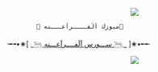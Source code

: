 <p align="center"><img src="https://i0.wp.com/images.hive.blog/DQmZgGvu6YXrMNyDb4wVURLV14WNNSYs58R1kY64HNMSmCL/hive-didver1.gif"></p>

  
            🎸 ميوزك آلَفــــرآعـــنه🎸 

╼╼•✬[  [𓏺 𓆋 ســـورس آلَفــــرآعـــنه 𓆋 ˼](https://t.me/co_od)  ]✬•╾╾


<p align="center"><img src="https://i0.wp.com/images.hive.blog/DQmZgGvu6YXrMNyDb4wVURLV14WNNSYs58R1kY64HNMSmCL/hive-didver1.gif"></p>

